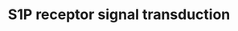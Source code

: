 ---
annotations:
- id: PW:0000125
  parent: signaling pathway
  type: Pathway Ontology
  value: G protein mediated signaling pathway
- id: PW:0000960
  parent: signaling pathway
  type: Pathway Ontology
  value: sphingosine 1-phosphate signaling pathway
authors:
- MaintBot
- Ddigles
- Mkutmon
- Eweitz
citedin:
- link: PMC7645421
description: Metabolism of sphingomyelin by the sphingomyelinase, ceramidase (Cer'ase)
  and the sphingosine kinase (SK) enzymes results in formation of S1P and receptor
  activation. Autocrine and paracrine modes of receptor activation have been implied
  but have yet to be rigorously proven. Critical signaling molecules, such as phospholipase
  C (PLC), ERK, PI3K, and Akt are activated. Active Akt binds to the receptor and
  phosphorylates the third intracellular loop, which is essential for Rac activation.
last-edited: 2021-05-16
organisms:
- Rattus norvegicus
redirect_from:
- /index.php/Pathway:WP1312
- /instance/WP1312
- /instance/WP1312_rr117010
revision: r117010
schema-jsonld:
- '@context': https://schema.org/
  '@id': https://wikipathways.github.io/pathways/WP1312.html
  '@type': Dataset
  creator:
    '@type': Organization
    name: WikiPathways
  description: Metabolism of sphingomyelin by the sphingomyelinase, ceramidase (Cer'ase)
    and the sphingosine kinase (SK) enzymes results in formation of S1P and receptor
    activation. Autocrine and paracrine modes of receptor activation have been implied
    but have yet to be rigorously proven. Critical signaling molecules, such as phospholipase
    C (PLC), ERK, PI3K, and Akt are activated. Active Akt binds to the receptor and
    phosphorylates the third intracellular loop, which is essential for Rac activation.
  keywords:
  - Akt1
  - Akt2
  - Akt3
  - Asah1
  - Gnai1
  - Gnai2
  - Gnai3
  - LOC100912585
  - Mapk1
  - Mapk12
  - Mapk3
  - Mapk4
  - Mapk6
  - Pik3c2b
  - Plcb1
  - Plcb2
  - Plcb3
  - Racgap1
  - S1pr1
  - S1pr2
  - S1pr3
  - S1pr5
  - Smpd2
  - Sphk1
  - Sphk2
  license: CC0
  name: S1P receptor signal transduction
seo: CreativeWork
title: S1P receptor signal transduction
wpid: WP1312
---